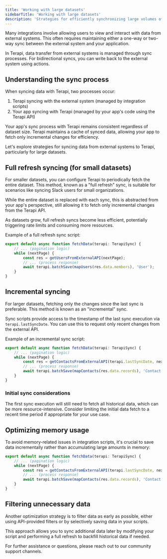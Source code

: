 ```yaml
---
title: 'Working with large datasets'
sidebarTitle: 'Working with large datasets'
description: 'Strategies for efficiently synchronizing large volumes of data from external APIs.'
---
```


Many integrations involve allowing users to view and interact with data from external systems. This often requires maintaining either a one-way or two-way sync between the external system and your application.

In Terapi, data transfer from external systems is managed through sync processes. For bidirectional syncs, you can write back to the external system using actions.

## Understanding the sync process

When syncing data with Terapi, two processes occur:
1. Terapi syncing with the external system (managed by integration scripts)
2. Your app syncing with Terapi (managed by your app's code using the Terapi API)

Your app's sync process with Terapi remains consistent regardless of dataset size. Terapi maintains a cache of synced data, allowing your app to fetch only incremental changes for efficiency.

Let's explore strategies for syncing data from external systems to Terapi, particularly for large datasets.

## Full refresh syncing (for small datasets)

For smaller datasets, you can configure Terapi to periodically fetch the entire dataset. This method, known as a "full refresh" sync, is suitable for scenarios like syncing Slack users for small organizations.

While the entire dataset is replaced with each sync, this is abstracted from your app's perspective, still allowing it to fetch only incremental changes from the Terapi API.

As datasets grow, full refresh syncs become less efficient, potentially triggering rate limits and consuming more resources.

Example of a full refresh sync script:

```ts
export default async function fetchData(terapi: TerapiSync) {
    // ... (pagination logic)
    while (nextPage) {
        const res = getUsersFromExternalAPI(nextPage);
        // ... (process response)
        await terapi.batchSave(mapUsers(res.data.members), 'User');
    }
}
```

## Incremental syncing

For larger datasets, fetching only the changes since the last sync is preferable. This method is known as an "incremental" sync.

Sync scripts provide access to the timestamp of the last sync execution via `terapi.lastSyncDate`. You can use this to request only recent changes from the external API.

Example of an incremental sync script:

```ts
export default async function fetchData(terapi: TerapiSync) {
    // ... (pagination logic)
    while (nextPage) {
        const res = getContactsFromExternalAPI(terapi.lastSyncDate, nextPage);
        // ... (process response)
        await terapi.batchSave(mapContacts(res.data.records), 'Contact');
    }
}
```

### Initial sync considerations

The first sync execution will still need to fetch all historical data, which can be more resource-intensive. Consider limiting the initial data fetch to a recent time period if appropriate for your use case.

## Optimizing memory usage

To avoid memory-related issues in integration scripts, it's crucial to save data incrementally rather than accumulating large amounts in memory:

```ts
export default async function fetchData(terapi: TerapiSync) {
    // ... (pagination logic)
    while (nextPage) {
        const res = getContactsFromExternalAPI(terapi.lastSyncDate, nextPage);
        // ... (process response)
        await terapi.batchSave(mapContacts(res.data.records), 'Contact');
    }
}
```

## Filtering unnecessary data

Another optimization strategy is to filter data as early as possible, either using API-provided filters or by selectively saving data in your scripts.

This approach allows you to sync additional data later by modifying your script and performing a full refresh to backfill historical data if needed.


For further assistance or questions, please reach out to our community support channels.

